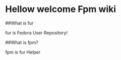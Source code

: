 # Hellow welcome Fpm wiki
##What is fur

fur is Fedora User Repository!

##What is fpm?

fpm is fur Helper
